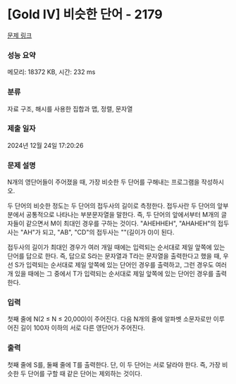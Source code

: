 # [Gold IV] 비슷한 단어 - 2179 

[문제 링크](https://www.acmicpc.net/problem/2179) 

### 성능 요약

메모리: 18372 KB, 시간: 232 ms

### 분류

자료 구조, 해시를 사용한 집합과 맵, 정렬, 문자열

### 제출 일자

2024년 12월 24일 17:20:26

### 문제 설명

<p>N개의 영단어들이 주어졌을 때, 가장 비슷한 두 단어를 구해내는 프로그램을 작성하시오.</p>

<p>두 단어의 비슷한 정도는 두 단어의 접두사의 길이로 측정한다. 접두사란 두 단어의 앞부분에서 공통적으로 나타나는 부분문자열을 말한다. 즉, 두 단어의 앞에서부터 M개의 글자들이 같으면서 M이 최대인 경우를 구하는 것이다. "AHEHHEH", "AHAHEH"의 접두사는 "AH"가 되고, "AB", "CD"의 접두사는 ""(길이가 0)이 된다.</p>

<p>접두사의 길이가 최대인 경우가 여러 개일 때에는 입력되는 순서대로 제일 앞쪽에 있는 단어를 답으로 한다. 즉, 답으로 S라는 문자열과 T라는 문자열을 출력한다고 했을 때, 우선 S가 입력되는 순서대로 제일 앞쪽에 있는 단어인 경우를 출력하고, 그런 경우도 여러 개 있을 때에는 그 중에서 T가 입력되는 순서대로 제일 앞쪽에 있는 단어인 경우를 출력한다.</p>

### 입력 

 <p>첫째 줄에 N(2 ≤ N ≤ 20,000)이 주어진다. 다음 N개의 줄에 알파벳 소문자로만 이루어진 길이 100자 이하의 서로 다른 영단어가 주어진다.</p>

### 출력 

 <p>첫째 줄에 S를, 둘째 줄에 T를 출력한다. 단, 이 두 단어는 서로 달라야 한다. 즉, 가장 비슷한 두 단어를 구할 때 같은 단어는 제외하는 것이다.</p>

